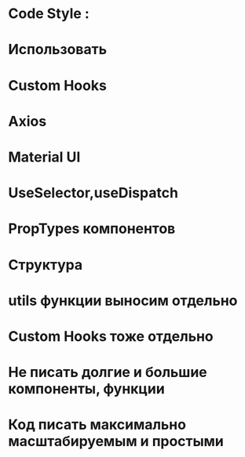 # Code Style :

# Использовать

# Custom Hooks

# Axios

# Material UI

# UseSelector,useDispatch

# PropTypes компонентов

# Структура

# utils функции выносим отдельно

# Custom Hooks тоже отдельно

# Не писать долгие и большие компоненты, функции

# Код писать максимально масштабируемым и простыми
